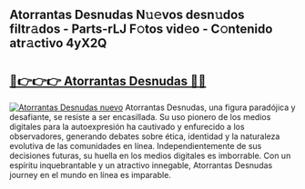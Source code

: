 ## Atorrantas Desnudas N𝚞𝚎vos desn𝚞dos filtr𝚊dos - Parts-rLJ F𝚘tos vid𝚎o - C𝚘ntenido atr𝚊ctivo 4yX2Q

# <h2><a href="http://mb11dbh.tromn.icu/?c=Atorrantas+Desnudas">🔗👉👉👉 Atorrantas Desnudas 🔗🔗</a></h2>

[![Atorrantas Desnudas nuevo](https://i.imgur.com/pEAQMta.gif)](http://mb11dbh.tromn.icu/?c=Atorrantas+Desnudas)
Atorrantas Desnudas, una figura paradójica y desafiante, se resiste a ser encasillada. Su uso pionero de los medios digitales para la autoexpresión ha cautivado y enfurecido a los observadores, generando debates sobre ética, identidad y la naturaleza evolutiva de las comunidades en línea. Independientemente de sus decisiones futuras, su huella en los medios digitales es imborrable. Con un espíritu inquebrantable y un atractivo innegable, Atorrantas Desnudas journey en el mundo en línea es imparable.

